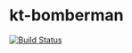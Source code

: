 # kt-bomberman
[![Build Status](https://travis-ci.org/rybalkinsd/kt-bomberman.svg?branch=master)](https://travis-ci.org/rybalkinsd/kt-bomberman)
